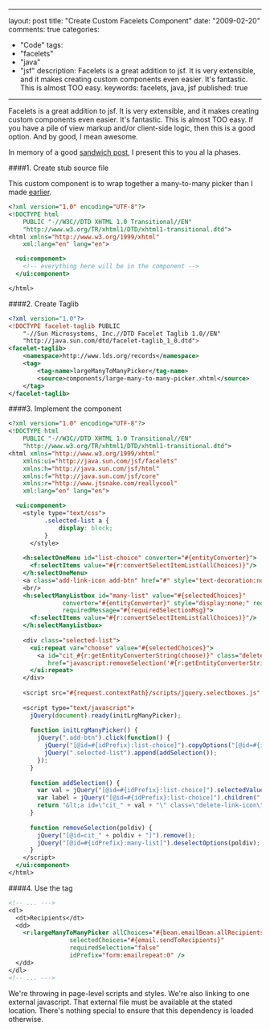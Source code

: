 
---
layout: post
title: "Create Custom Facelets Component"
date: "2009-02-20"
comments: true
categories:
  - "Code"
tags:
  - "facelets"
  - "java"
  - "jsf"
description: Facelets is a great addition to jsf.  It is very extensible, and it makes creating custom components even easier.  It's fantastic.  This is almost TOO easy.
keywords: facelets, java, jsf
published: true
---

Facelets is a great addition to jsf.  It is very extensible, and it makes creating custom components even easier.  It's fantastic.  This is almost TOO easy.  If you have a pile of view markup and/or client-side logic, then this is a good option.  And by good, I mean awesome.
<!--more-->

In memory of a good [sandwich post](http://bentanner.blogspot.com/2009/02/lets-talk-about-sandwiches-baby.html), I present this to you al la phases.


####1. Create stub source file

This custom component is to wrap together a many-to-many picker than I made <a href="http://aprilandjake.com/content/manytomany-relationships-jsf/">earlier</a>.

```jsp
<?xml version="1.0" encoding="UTF-8"?>
<!DOCTYPE html
    PUBLIC "-//W3C//DTD XHTML 1.0 Transitional//EN"
    "http://www.w3.org/TR/xhtml1/DTD/xhtml1-transitional.dtd">
<html xmlns="http://www.w3.org/1999/xhtml"
    xml:lang="en" lang="en">

  <ui:component>
    <!-- everything here will be in the component -->
  </ui:component>

</html>
```

####2. Create Taglib

```xml
<?xml version="1.0"?>
<!DOCTYPE facelet-taglib PUBLIC
    "-//Sun Microsystems, Inc.//DTD Facelet Taglib 1.0//EN"
    "http://java.sun.com/dtd/facelet-taglib_1_0.dtd">
<facelet-taglib>
    <namespace>http://www.lds.org/records</namespace>
    <tag>
        <tag-name>largeManyToManyPicker</tag-name>
        <source>components/large-many-to-many-picker.xhtml</source>
    </tag>
</facelet-taglib>
```

####3. Implement the component

```jsp
<?xml version="1.0" encoding="UTF-8"?>
<!DOCTYPE html
    PUBLIC "-//W3C//DTD XHTML 1.0 Transitional//EN"
    "http://www.w3.org/TR/xhtml1/DTD/xhtml1-transitional.dtd">
<html xmlns="http://www.w3.org/1999/xhtml"
    xmlns:ui="http://java.sun.com/jsf/facelets"
    xmlns:h="http://java.sun.com/jsf/html"
    xmlns:f="http://java.sun.com/jsf/core"
    xmlns:r="http://www.jtsnake.com/reallycool"
    xml:lang="en" lang="en">

  <ui:component>
    <style type="text/css">
          .selected-list a {
              display: block;
          }
      </style>
  
    <h:selectOneMenu id="list-choice" converter="#{entityConverter}">
      <f:selectItems value="#{r:convertSelectItemList(allChoices)}"/>
    </h:selectOneMenu>
    <a class="add-link-icon add-btn" href="#" style="text-decoration:none;" title="Add">&#160;</a>
    <br/>
    <h:selectManyListbox id="many-list" value="#{selectedChoices}"
               converter="#{entityConverter}" style="display:none;" required="#{requireSelection}"
               requiredMessage="#{requiredSelectionMsg}">
      <f:selectItems value="#{r:convertSelectItemList(allChoices)}"/>
    </h:selectManyListbox>
  
    <div class="selected-list">
      <ui:repeat var="choose" value="#{selectedChoices}">
        <a id="cit_#{r:getEntityConverterString(choose)}" class="delete-link-icon"
           href="javascript:removeSelection('#{r:getEntityConverterString(choose)}');">#{choose.label}</a>
      </ui:repeat>
    </div>
  
    <script src="#{request.contextPath}/scripts/jquery.selectboxes.js" type="text/javascript" charset="utf-8"></script>
  
    <script type="text/javascript">
      jQuery(document).ready(initLrgManyPicker);
  
      function initLrgManyPicker() {
        jQuery(".add-btn").click(function() {
          jQuery("[@id=#{idPrefix}:list-choice]").copyOptions("[@id=#{idPrefix}:many-list]");
          jQuery(".selected-list").append(addSelection());
        });
      }
  
      function addSelection() {
        var val = jQuery("[@id=#{idPrefix}:list-choice]").selectedValues();
        var label = jQuery("[@id=#{idPrefix}:list-choice]").children("[@selected]").text();
        return "&lt;a id=\"cit_" + val + "\" class=\"delete-link-icon\" href=\"javascript:removeSelection('" + val + "');\"&gt;" + label + "&lt;/a&gt;";
      }
  
      function removeSelection(poldiv) {
        jQuery("[@id=cit_" + poldiv + "]").remove();
        jQuery("[@id=#{idPrefix}:many-list]").deselectOptions(poldiv);
      }
    </script>
  </ui:component>
</html>
```

####4. Use the tag

```jsp
<!-- ... --->
<dl>
  <dt>Recipients</dt>
  <dd>
    <r:largeManyToManyPicker allChoices="#{bean.emailBean.allRecipients}"
                 selectedChoices="#{email.sendToRecipients}"
                 requiredSelection="false"
                 idPrefix="form:emailrepeat:0" />
  </dd>
</dl>
<!-- ... --->
```

We're throwing in page-level scripts and styles.  We're also linking to one external javascript.  That external file must be available at the stated location.  There's nothing special to ensure that this dependency is loaded otherwise.

  
